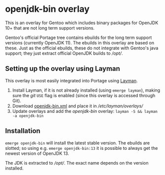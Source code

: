 # openjdk-bin overlay

This is an overlay for Gentoo which includes binary packages for OpenJDK 10+ that are not long term support versions.

Gentoo's official Portage tree contains ebuilds for the long term support versions (currently OpenJDK 11). The ebuilds in this overlay are based on these. Just as the official ebuilds, these do not integrate with Gentoo's java support; they just extract official OpenJDK builds to */opt/*.

## Setting up the overlay using Layman

This overlay is most easily integrated into Portage using [Layman](https://wiki.gentoo.org/wiki/Layman).

1. Install Layman, if it is not already installed (using `emerge layman`), making sure the *git* `USE` flag is enabled (since this overlay is accessed through Git).
2. Download [openjdk-bin.xml](https://raw.githubusercontent.com/dapete42/gentoo-openjdk-bin-overlay/master/openjdk-bin.xml) and place it in */etc/layman/overlays/*
3. Update overlays and add the *openjdk-bin* overlay: `layman -S && layman -a openjdk-bin`

## Installation

`emerge openjdk-bin` will install the latest stable version. The ebuilds are slotted; so using e.g. `emerge openjdk-bin:13` it is possible to always get the newest version of OpenJDK 13.

The JDK is extracted to */opt/*. The exact name depends on the version installed.

